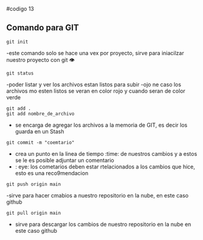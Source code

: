 #codigo 13
## Comando para GIT

```
git init
```

-este comando solo se hace una vex por proyecto, sirve para iniacilzar nuestro proyecto  con git 
:eye: 

```
git status
```
-poder listar y ver los archivos estan listos para subir 
-ojo ne caso los archivos mo esten listos se veran en color rojo y cuando seran de color verde

```
git add .
git add nombre_de_archivo
```

- se encarga de agregar los archivos a la memoria de GIT, es decir los guarda en un Stash

```
git commit -m "coemtario"
```
- crea un punto en la linea de tiempo :time: de nuestros cambios y a estos se le es posible adjuntar un comentario 
- : eye: los cometarios deben estar rtelacionados a los cambios que hice, esto es una reco9mendacion 


```
git push origin main 
```
-sirve para hacer cmabios a nuestro repositorio en la nube, en este caso github

```
git pull origin main
```
- sirve para descargar los cambios de nuestro repositorio en la nube  en este caso github